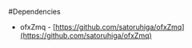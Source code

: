 #Dependencies

* ofxZmq - [https://github.com/satoruhiga/ofxZmq](https://github.com/satoruhiga/ofxZmq)